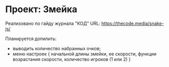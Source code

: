 # Проект: Змейка

Реализовано по гайду журнала "КОД"
URL: https://thecode.media/snake-js/

Планируется допилить:
- выводить количество набранных очков;
- меню настроек {
    начальной длины змейки, 
    ее скорости, 
    функции возрастания скорости,
    количество игроков (1 или 2) 
  }